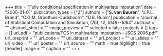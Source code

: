 +++
title = "Fully conditional specification in multivariate imputation"
date = "2006-01-01"
publication_types = ["2"]
authors = ["**S. van Buuren**", "J.P.L. Brand", "C.G.M. Groothuis-Oudshoorn", "D.B. Rubin"]
publication = "Journal of Statistical Computation and Simulation, (76), 12, _1049--1064_"
abstract = ""
abstract_short = ""
image_preview = ""
selected = false
projects = []
tags = []
url_pdf = "publications/FCS in multivariate imputation - JSCS 2006.pdf"
url_preprint = ""
url_code = ""
url_dataset = ""
url_project = ""
url_slides = ""
url_video = ""
url_poster = ""
url_source = ""
math = true
highlight = true
[header]
image = ""
caption = ""
+++
